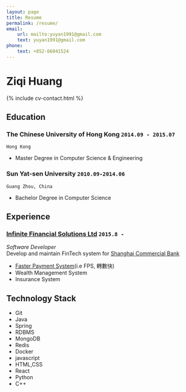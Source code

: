 ```yaml
---
layout: page
title: Resume
permalink: /resume/
email:
    url: mailto:yuyan1991@gmail.com
    text: yuyan1991@gmail.com
phone:
    text: +852-66041524
---
```


# Ziqi **Huang**

<!--
include contact information from the front matter
Supported arguments:
    - homepage: url, text
    - phone
    - email
-->

{% include cv-contact.html %}

## Education

### **The Chinese University of Hong Kong** `2014.09 - 2015.07`

```
Hong Kong
```

- Master Degree in Computer Science & Engineering

### **Sun Yat-sen University** `2010.09-2014.06`

```
Guang Zhou, China
```

- Bachelor Degree in Computer Science

## Experience

### [Infinite Financial Solutions Ltd](https://www.ifshk.com) `2015.8 - `

_Software Developer_<br>
Develop and maintain FinTech system for [Shanghai Commercial Bank](https://www.shacombank.com.hk/)

* [Faster Payment System](https://fps.hkicl.com.hk/eng/fps/index.php)(i.e FPS, 轉數快)
* Wealth Management System
* Insurance System

## Technology Stack

* Git
* Java
* Spring
* RDBMS
* MongoDB
* Redis
* Docker
* javascript
* HTML,CSS
* React
* Python
* C++
